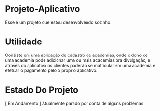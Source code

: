 # Projeto-Aplicativo

Esse é um projeto que estou desenvolvendo sozinho.

# Utilidade

Consiste em uma aplicação de cadastro de academias, onde o dono de uma academia pode
adicionar uma ou mais academias pra divulgação, e através do aplicativo os clientes
poderão se matricular em uma academia e efetuar o pagamento pelo o proprio aplicativo.

# Estado Do Projeto

[ Em Andamento ] Atualmente parado por conta de alguns problemas
